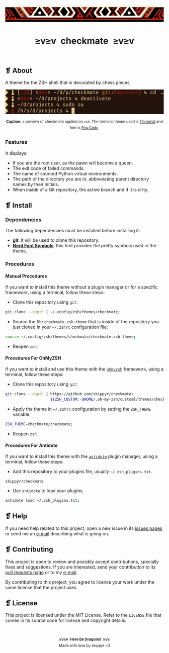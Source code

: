 <p align="center">
    <img alt="" src="assets/ornament.webp" />
</p>
<h1 align="center">≥v≥v&ensp;checkmate&ensp;≥v≥v</h1>
<p align="center">
    <img alt="" src="https://img.shields.io/github/license/skippyr/checkmate?style=plastic&label=%E2%89%A5%20license&labelColor=%2324130e&color=%23b8150d" />
    &nbsp;
    <img alt="" src="https://img.shields.io/github/v/tag/skippyr/checkmate?style=plastic&label=%E2%89%A5%20tag&labelColor=%2324130e&color=%23b8150d" />
    &nbsp;
    <img alt="" src="https://img.shields.io/github/commit-activity/t/skippyr/checkmate?style=plastic&label=%E2%89%A5%20commits&labelColor=%2324130e&color=%23b8150d" />
    &nbsp;
    <img alt="" src="https://img.shields.io/github/stars/skippyr/checkmate?style=plastic&label=%E2%89%A5%20stars&labelColor=%2324130e&color=%23b8150d" />
</p>

## ❡ About

A theme for the ZSH shell that is decorated by chess pieces.

<p align="center">
    <img alt="" src="assets/preview.webp" />
</p>
<p align="center"><sup><strong>Caption:</strong> a preview of checkmate applied on <code>zsh</code>. The terminal theme used is <a href="https://github.com/skippyr/flamerial">Flamerial</a> and font is <a href="https://github.com/tonsky/FiraCode">Fira Code</a>.</sup></p>

### Features

It displays:

- If you are the root user, as the pawn will become a queen.
- The exit code of failed commands.
- The name of sourced Python virtual environments.
- The path of the directory you are in, abbreviating parent directory names by their initials.
- When inside of a Git repository, the active branch and if it is dirty.


## ❡ Install

### Dependencies

The following dependencies must be installed before installing it:

- **git**: it will be used to clone this repository.
- [**Nerd Font Symbols**](https://www.nerdfonts.com/font-downloads): this font provides the pretty symbols used in the theme.

### Procedures

#### Manual Procedures

If you want to install this theme without a plugin manager or for a specific framework, using a terminal, follow these steps:

- Clone this repository using `git`:

```sh
git clone --depth 1 ~/.config/zsh/themes/checkmate;
```

- Source the file `checkmate.zsh-theme` that is inside of the repository you just cloned in your `~/.zshrc` configuration file:

```zsh
source ~/.config/zsh/themes/checkmate/checkmate.zsh-theme;
```

- Reopen `zsh`.

#### Procedures For OhMyZSH

If you want to install and use this theme with the [`ohmyzsh`](https://github.com/ohmyzsh/ohmyzsh) framework, using a terminal, follow these steps:

- Clone this repository using `git`:

```sh
git clone --depth 1 https://github.com/skippyr/checkmate\
                    ${ZSH_CUSTOM:-$HOME/.oh-my-zsh/custom}/themes/checkmate;
```

- Apply the theme in `~/.zshrc` configuration by setting the `ZSH_THEME` variable:

```zsh
ZSH_THEME=checkmate/checkmate;
```

- Reopen `zsh`.

#### Procedures For Antidote

If you want to install this theme with the [`antidote`](https://github.com/mattmc3/antidote) plugin manager, using a terminal, follow these steps:

- Add this repository to your plugins file, usually `~/.zsh_plugins.txt`.

```
skippyr/checkmate
```

- Use `antidote` to load your plugins.

```zsh
antidote load ~/.zsh_plugins.txt;
```

## ❡ Help

If you need help related to this project, open a new issue in its [issues pages](https://github.com/skippyr/checkmate/issues) or send me an [e-mail](mailto:skippyr.developer@gmail.com) describing what is going on.

## ❡ Contributing

This project is open to review and possibly accept contributions, specially fixes and suggestions. If you are interested, send your contribution to its [pull requests page](https://github.com/skippyr/checkmate/pulls) or to my [e-mail](mailto:skippyr.developer@gmail.com).

By contributing to this project, you agree to license your work under the same license that the project uses.

## ❡ License

This project is licensed under the MIT License. Refer to the `LICENSE` file that comes in its source code for license and copyright details.

&ensp;
<p align="center"><sup><strong>≥v≥v&ensp;Here Be Dragons!&ensp;≥v≥</strong><br />Made with love by skippyr <3</sup></p>
